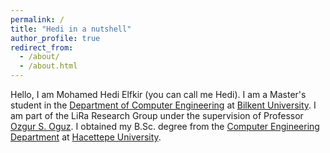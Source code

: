 ```yaml
---
permalink: /
title: "Hedi in a nutshell"
author_profile: true
redirect_from: 
  - /about/
  - /about.html
---
```


Hello, I am Mohamed Hedi Elfkir (you can call me Hedi). I am a Master's student in the [Department of Computer Engineering](https://w3.cs.bilkent.edu.tr/) at [Bilkent University](https://w3.bilkent.edu.tr/bilkent/). I am part of the LiRa Research Group under the supervision of Professor [Ozgur S. Oguz](https://oz-oguz.github.io/). I obtained my B.Sc. degree from the [Computer Engineering Department](https://www.cs.hacettepe.edu.tr/) at [Hacettepe University](https://www.hacettepe.edu.tr/).